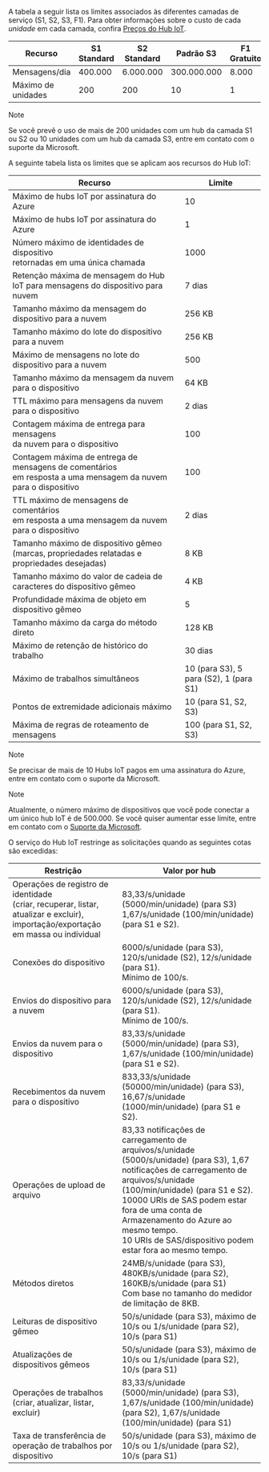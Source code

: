 A tabela a seguir lista os limites associados às diferentes camadas de serviço (S1, S2, S3, F1). Para obter informações sobre o custo de cada *unidade* em cada camada, confira [Preços do Hub IoT](https://azure.microsoft.com/pricing/details/iot-hub/).

| Recurso | S1 Standard | S2 Standard | Padrão S3 | F1 Gratuito |
| --- | --- | --- | --- | --- |
| Mensagens/dia |400.000 |6.000.000 |300.000.000 |8.000 |
| Máximo de unidades |200 |200 |10 |1 |

> [!NOTE]
> Se você prevê o uso de mais de 200 unidades com um hub da camada S1 ou S2 ou 10 unidades com um hub da camada S3, entre em contato com o suporte da Microsoft.
> 
> 

A seguinte tabela lista os limites que se aplicam aos recursos do Hub IoT:

| Recurso | Limite |
| --- | --- |
| Máximo de hubs IoT por assinatura do Azure |10 |
| Máximo de hubs IoT por assinatura do Azure |1 |
| Número máximo de identidades de dispositivo<br/> retornadas em uma única chamada |1000 |
| Retenção máxima de mensagem do Hub IoT para mensagens do dispositivo para nuvem |7 dias |
| Tamanho máximo da mensagem do dispositivo para a nuvem |256 KB |
| Tamanho máximo do lote do dispositivo para a nuvem |256 KB |
| Máximo de mensagens no lote do dispositivo para a nuvem |500 |
| Tamanho máximo da mensagem da nuvem para o dispositivo |64 KB |
| TTL máximo para mensagens da nuvem para o dispositivo |2 dias |
| Contagem máxima de entrega para mensagens  <br/> da nuvem para o dispositivo |100 |
| Contagem máxima de entrega de mensagens de comentários  <br/> em resposta a uma mensagem da nuvem para o dispositivo |100 |
| TTL máximo de mensagens de comentários  <br/> em resposta a uma mensagem da nuvem para o dispositivo |2 dias |
| Tamanho máximo de dispositivo gêmeo <br/> (marcas, propriedades relatadas e propriedades desejadas) | 8 KB |
| Tamanho máximo do valor de cadeia de caracteres do dispositivo gêmeo | 4 KB |
| Profundidade máxima de objeto em dispositivo gêmeo | 5 |
| Tamanho máximo da carga do método direto | 128 KB |
| Máximo de retenção de histórico do trabalho | 30 dias |
| Máximo de trabalhos simultâneos | 10 (para S3), 5 para (S2), 1 (para S1) |
| Pontos de extremidade adicionais máximo | 10 (para S1, S2, S3) |
| Máxima de regras de roteamento de mensagens | 100 (para S1, S2, S3) |


> [!NOTE]
> Se precisar de mais de 10 Hubs IoT pagos em uma assinatura do Azure, entre em contato com o suporte da Microsoft.


> [!NOTE]
> Atualmente, o número máximo de dispositivos que você pode conectar a um único hub IoT é de 500.000. Se você quiser aumentar esse limite, entre em contato com o [Suporte da Microsoft](https://azure.microsoft.com/en-us/support/options/).

O serviço do Hub IoT restringe as solicitações quando as seguintes cotas são excedidas:

| Restrição | Valor por hub |
| --- | --- |
| Operações de registro de identidade <br/> (criar, recuperar, listar, atualizar e excluir), <br/> importação/exportação em massa ou individual |83,33/s/unidade (5000/min/unidade) (para S3) <br/> 1,67/s/unidade (100/min/unidade) (para S1 e S2). |
| Conexões do dispositivo |6000/s/unidade (para S3), 120/s/unidade (S2), 12/s/unidade (para S1). <br/>Mínimo de 100/s. |
| Envios do dispositivo para a nuvem |6000/s/unidade (para S3), 120/s/unidade (S2), 12/s/unidade (para S1). <br/>Mínimo de 100/s. |
| Envios da nuvem para o dispositivo | 83,33/s/unidade (5000/min/unidade) (para S3), 1,67/s/unidade (100/min/unidade) (para S1 e S2). |
| Recebimentos da nuvem para o dispositivo |833,33/s/unidade (50000/min/unidade) (para S3), 16,67/s/unidade (1000/min/unidade) (para S1 e S2). |
| Operações de upload de arquivo |83,33 notificações de carregamento de arquivos/s/unidade (5000/s/unidade) (para S3), 1,67 notificações de carregamento de arquivos/s/unidade (100/min/unidade) (para S1 e S2). <br/> 10000 URIs de SAS podem estar fora de uma conta de Armazenamento do Azure ao mesmo tempo.<br/> 10 URIs de SAS/dispositivo podem estar fora ao mesmo tempo. |
| Métodos diretos | 24MB/s/unidade (para S3), 480KB/s/unidade (para S2), 160KB/s/unidade (para S1)<br/> Com base no tamanho do medidor de limitação de 8KB. |
| Leituras de dispositivo gêmeo | 50/s/unidade (para S3), máximo de 10/s ou 1/s/unidade (para S2), 10/s (para S1) |
| Atualizações de dispositivos gêmeos | 50/s/unidade (para S3), máximo de 10/s ou 1/s/unidade (para S2), 10/s (para S1) |
| Operações de trabalhos <br/> (criar, atualizar, listar, excluir) | 83,33/s/unidade (5000/min/unidade) (para S3), 1,67/s/unidade (100/min/unidade) (para S2), 1,67/s/unidade (100/min/unidade) (para S1) |
| Taxa de transferência de operação de trabalhos por dispositivo | 50/s/unidade (para S3), máximo de 10/s ou 1/s/unidade (para S2), 10/s (para S1) |
